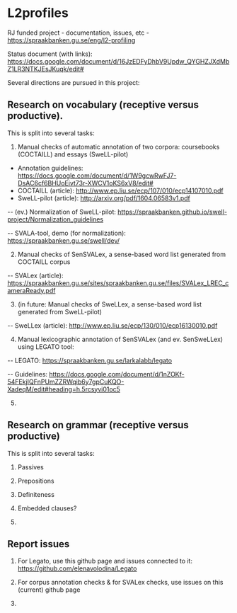 # L2profiles
RJ funded project  - documentation, issues, etc - https://spraakbanken.gu.se/eng/l2-profiling 

Status document (with links): https://docs.google.com/document/d/16JzEDFyDhbV9Updw_QYGHZJXdMbZ1LR3NTKJEsJKuqk/edit# 

Several directions are pursued in this project:

## Research on vocabulary (receptive versus productive). 

This is split into several tasks:

1. Manual checks of automatic annotation of two corpora: coursebooks (COCTAILL) and essays (SweLL-pilot)

* Annotation guidelines: https://docs.google.com/document/d/1W9gcwRwFJ7-DsAC6cf6BHUoEivt73r-XWCV1oKS6xV8/edit# 
* COCTAILL (article): http://www.ep.liu.se/ecp/107/010/ecp14107010.pdf
* SweLL-pilot (article): http://arxiv.org/pdf/1604.06583v1.pdf 

-- (ev.) Normalization of SweLL-pilot: https://spraakbanken.github.io/swell-project/Normalization_guidelines

-- SVALA-tool, demo (for normalization): https://spraakbanken.gu.se/swell/dev/ 


2. Manual checks of SenSVALex, a sense-based word list generated from COCTAILL corpus 

-- SVALex (article): https://spraakbanken.gu.se/sites/spraakbanken.gu.se/files/SVALex_LREC_cameraReady.pdf



3. (in future: Manual checks of SweLLex, a sense-based word list generated from SweLL-pilot)

-- SweLLex (article): http://www.ep.liu.se/ecp/130/010/ecp16130010.pdf 


4. Manual lexicographic annotation of SenSVALex (and ev. SenSweLLex) using LEGATO tool:

-- LEGATO: https://spraakbanken.gu.se/larkalabb/legato 

-- Guidelines: https://docs.google.com/document/d/1nZOKf-54FEkjIQFnPUmZZRWqib6y7gpCuKQO-XadeqM/edit#heading=h.5rcsyvi01oc5 


5. 


## Research on grammar (receptive versus productive)

This is split into several tasks:

1. Passives

2. Prepositions

3. Definiteness

4. Embedded clauses?

5. 

## Report issues 

1. For Legato, use this github page and issues connected to it: https://github.com/elenavolodina/Legato 

2. For corpus annotation checks & for SVALex checks, use issues on this (current) github page

3. 
